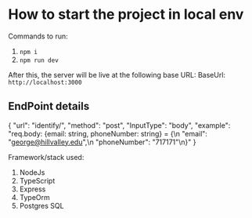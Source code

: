# How to start the project in local env

Commands to run:
1. `npm i`
2. `npm run dev`

After this, the server will be live at the following base URL:
BaseUrl: `http://localhost:3000`

## EndPoint details
{
"url": "identify/",
"method": "post",
"InputType": "body",
"example": "req.body: {email: string, phoneNumber: string} = {\n "email": "george@hillvalley.edu",\n "phoneNumber": "717171"\n}"
}

Framework/stack used:
1. NodeJs
2. TypeScript
3. Express
4. TypeOrm
5. Postgres SQL
